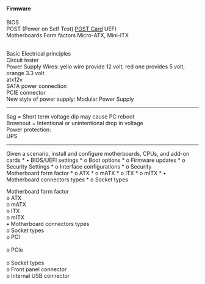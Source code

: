 ###

#### Firmware
BIOS <br>
POST (Power on Self Test) [POST Card](https://user-images.githubusercontent.com/22988682/203087242-3b0c68dd-247d-4caa-9eab-d47a46c3ffe5.png)  UEFI
<br>
Motherboards Form factors Micro-ATX, Mini-ITX

<br>
Basic Electrical principles <br>
Circuit tester 
<br>
Power Supply Wires:
yello wire provide 12 volt, red one provides 5 volt, orange 3.3 volt <br>
atx12v <br> SATA power connection <br> PCIE connector  
<br> New style of power supply: Modular Power Supply 
<hr>
Sag = Short term voltage dip may cause PC reboot 
<br> 
Brownout = Intentional or unintentional drop in voltage
<br>
Power protection: <br>
UPS 
<hr>
 Given a scenario, install and configure motherboards, CPUs, and add-on cards
* • BIOS/UEFI settings
* o Boot options
* o Firmware updates
* o Security Settings
* o Interface configurations
* o Security
<br> Motherboard form factor
* o ATX
* o mATX
* o ITX
* o mITX
* • Motherboard connectors types
* o Socket types

 Motherboard form factor <br>
o ATX <br>
o mATX <br>
o ITX <br> 
o mITX <br>
• Motherboard connectors types <br>
o Socket types <br> 
o PCI <br>  
o PCIe <br>  
o Socket types <br> 
o Front panel connector <br> 
o Internal USB connector <br> 
